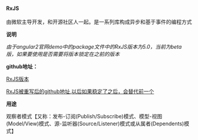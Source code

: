 #### RxJS

由微软主导开发，和开源社区人一起。是一系列库构成异步和基于事件的编程方式

**说明**

*由于angular2官网demo中的package文件中的RxJS版本为5.0，当前为beta版，如果要使用是否需要将版本锁定在之前的版本*

**github地址：**

[RxJS版本](https://github.com/Reactive-Extensions/RxJS)

[RxJS被重写后的github地址,以后如果稳定了之后，会替代前一个](https://github.com/ReactiveX/rxjs)

**用途**







观察者模式【又称：发布-订阅(Publish/Subscribe)模式、模型-视图(Model/View)模式、源-监听器(Source/Listener)模式或从属者(Dependents)模式】